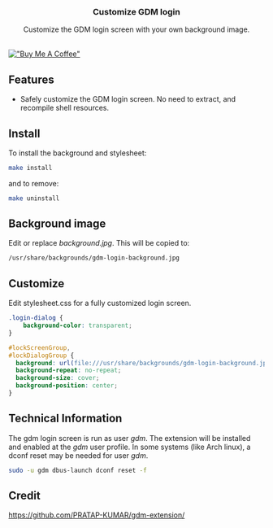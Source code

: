 <br/>
<p align="center">
  <h3 align="center">Customize GDM login</h3>

  <p align="center">
    Customize the GDM login screen with your own background image.
    <br/>
    <br/>
  </p>
</p>

[!["Buy Me A Coffee"](https://www.buymeacoffee.com/assets/img/custom_images/orange_img.png)](https://www.buymeacoffee.com/icedman)

## Features

* Safely customize the GDM login screen. No need to extract, and recompile shell resources.

## Install

To install the background and stylesheet:

```sh
make install
```

and to remove:

```sh
make uninstall
```

## Background image

Edit or replace *background.jpg*. This will be copied to:

```sh
/usr/share/backgrounds/gdm-login-background.jpg
```

## Customize

Edit stylesheet.css for a fully customized login screen.

```css
.login-dialog {
    background-color: transparent;
}

#lockScreenGroup,
#lockDialogGroup {
  background: url(file:///usr/share/backgrounds/gdm-login-background.jpg);
  background-repeat: no-repeat;
  background-size: cover;
  background-position: center;
}
```
## Technical Information

The gdm login screen is run as user *gdm*. The extension will be installed and enabled at the *gdm* user profile. In some systems (like Arch linux), a dconf reset may be needed for user *gdm*.

```sh
sudo -u gdm dbus-launch dconf reset -f
```

## Credit

https://github.com/PRATAP-KUMAR/gdm-extension/
